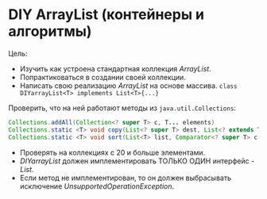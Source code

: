 # DIY ArrayList (контейнеры и алгоритмы)

Цель: 
* Изучить как устроена стандартная коллекция *ArrayList*.  
* Попрактиковаться в создании своей коллекции.  
* Написать свою реализацию *ArrayList* на основе массива. `class DIYarrayList<T> implements List<T>{...}`

Проверить, что на ней работают методы из `java.util.Collections`:
```java
Collections.addAll(Collection<? super T> c, T... elements)
Collections.static <T> void copy(List<? super T> dest, List<? extends T> src)
Collections.static <T> void sort(List<T> list, Comparator<? super T> c)
```

* Проверять на коллекциях с 20 и больше элементами.
* *DIYarrayList* должен имплементировать ТОЛЬКО ОДИН интерфейс - *List*.
* Если метод не имплементирован, то он должен выбрасывать исключение *UnsupportedOperationException*.